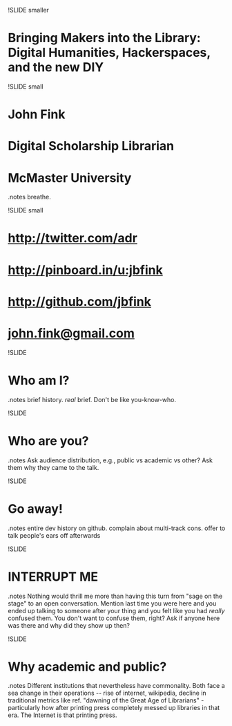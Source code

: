 !SLIDE smaller
# Bringing Makers into the Library: Digital Humanities, Hackerspaces, and the new DIY #

!SLIDE small
# John Fink #
# Digital Scholarship Librarian #
# McMaster University #

.notes breathe.

!SLIDE small
# http://twitter.com/adr #
# http://pinboard.in/u:jbfink #
# http://github.com/jbfink #
# john.fink@gmail.com #

!SLIDE
# Who am I? #

.notes brief history. *real* brief. Don't be like you-know-who. 

!SLIDE
# Who are you? #

.notes Ask audience distribution, e.g., public vs academic vs other? Ask them why they came to the talk. 

!SLIDE
# Go away! #

.notes entire dev history on github. complain about multi-track cons. offer to talk people's ears off afterwards

!SLIDE
# INTERRUPT ME #

.notes Nothing would thrill me more than having this turn from "sage on the stage" to an open conversation. Mention last time you were here and you ended up talking to someone after your thing and you felt like you had *really* confused them. You don't want to confuse them, right? Ask if anyone here was there and why did they show up then?


!SLIDE
# Why academic and public? #

.notes Different institutions that nevertheless have commonality. Both face a sea change in their operations -- rise of internet, wikipedia, decline in traditional metrics like ref. "dawning of the Great Age of Librarians" - particularly how after printing press completely messed up libraries in that era. The Internet is that printing press.


